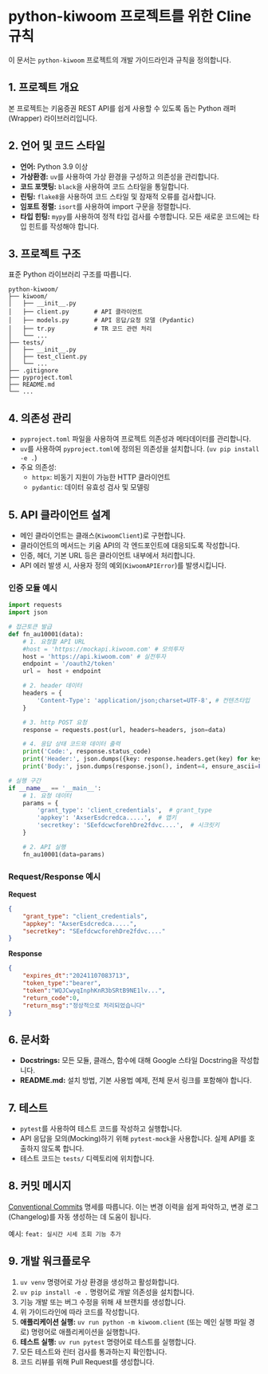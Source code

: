 # python-kiwoom 프로젝트를 위한 Cline 규칙

이 문서는 `python-kiwoom` 프로젝트의 개발 가이드라인과 규칙을 정의합니다.

## 1. 프로젝트 개요

본 프로젝트는 키움증권 REST API를 쉽게 사용할 수 있도록 돕는 Python 래퍼(Wrapper) 라이브러리입니다.

## 2. 언어 및 코드 스타일

-   **언어:** Python 3.9 이상
-   **가상환경:** `uv`를 사용하여 가상 환경을 구성하고 의존성을 관리합니다.
-   **코드 포맷팅:** `black`을 사용하여 코드 스타일을 통일합니다.
-   **린팅:** `flake8`을 사용하여 코드 스타일 및 잠재적 오류를 검사합니다.
-   **임포트 정렬:** `isort`를 사용하여 import 구문을 정렬합니다.
-   **타입 힌팅:** `mypy`를 사용하여 정적 타입 검사를 수행합니다. 모든 새로운 코드에는 타입 힌트를 작성해야 합니다.

## 3. 프로젝트 구조

표준 Python 라이브러리 구조를 따릅니다.

```
python-kiwoom/
├── kiwoom/
│   ├── __init__.py
│   ├── client.py       # API 클라이언트
│   ├── models.py       # API 응답/요청 모델 (Pydantic)
│   ├── tr.py           # TR 코드 관련 처리
│   └── ...
├── tests/
│   ├── __init__.py
│   ├── test_client.py
│   └── ...
├── .gitignore
├── pyproject.toml
├── README.md
└── ...
```

## 4. 의존성 관리

-   `pyproject.toml` 파일을 사용하여 프로젝트 의존성과 메타데이터를 관리합니다.
-   `uv`를 사용하여 `pyproject.toml`에 정의된 의존성을 설치합니다. (`uv pip install -e .`)
-   주요 의존성:
    -   `httpx`: 비동기 지원이 가능한 HTTP 클라이언트
    -   `pydantic`: 데이터 유효성 검사 및 모델링

## 5. API 클라이언트 설계

-   메인 클라이언트는 클래스(`KiwoomClient`)로 구현합니다.
-   클라이언트의 메서드는 키움 API의 각 엔드포인트에 대응되도록 작성합니다.
-   인증, 헤더, 기본 URL 등은 클라이언트 내부에서 처리합니다.
-   API 에러 발생 시, 사용자 정의 예외(`KiwoomAPIError`)를 발생시킵니다.

### 인증 모듈 예시

```python
import requests
import json

# 접근토큰 발급
def fn_au10001(data):
	# 1. 요청할 API URL
	#host = 'https://mockapi.kiwoom.com' # 모의투자
	host = 'https://api.kiwoom.com' # 실전투자
	endpoint = '/oauth2/token'
	url =  host + endpoint

	# 2. header 데이터
	headers = {
		'Content-Type': 'application/json;charset=UTF-8', # 컨텐츠타입
	}

	# 3. http POST 요청
	response = requests.post(url, headers=headers, json=data)

	# 4. 응답 상태 코드와 데이터 출력
	print('Code:', response.status_code)
	print('Header:', json.dumps({key: response.headers.get(key) for key in ['next-key', 'cont-yn', 'api-id']}, indent=4, ensure_ascii=False))
	print('Body:', json.dumps(response.json(), indent=4, ensure_ascii=False))  # JSON 응답을 파싱하여 출력

# 실행 구간
if __name__ == '__main__':
	# 1. 요청 데이터
	params = {
		'grant_type': 'client_credentials',  # grant_type
		'appkey': 'AxserEsdcredca.....',  # 앱키
		'secretkey': 'SEefdcwcforehDre2fdvc....',  # 시크릿키
	}

	# 2. API 실행
	fn_au10001(data=params)
```

### Request/Response 예시

**Request**
```json
{
	"grant_type": "client_credentials",
	"appkey": "AxserEsdcredca.....",
	"secretkey": "SEefdcwcforehDre2fdvc...."
}
```

**Response**
```json
{
	"expires_dt":"20241107083713",
	"token_type":"bearer",
	"token":"WQJCwyqInphKnR3bSRtB9NE1lv...",
	"return_code":0,
	"return_msg":"정상적으로 처리되었습니다"
}
```

## 6. 문서화

-   **Docstrings:** 모든 모듈, 클래스, 함수에 대해 Google 스타일 Docstring을 작성합니다.
-   **README.md:** 설치 방법, 기본 사용법 예제, 전체 문서 링크를 포함해야 합니다.

## 7. 테스트

-   `pytest`를 사용하여 테스트 코드를 작성하고 실행합니다.
-   API 응답을 모의(Mocking)하기 위해 `pytest-mock`을 사용합니다. 실제 API를 호출하지 않도록 합니다.
-   테스트 코드는 `tests/` 디렉토리에 위치합니다.

## 8. 커밋 메시지

[Conventional Commits](https://www.conventionalcommits.org/) 명세를 따릅니다. 이는 변경 이력을 쉽게 파악하고, 변경 로그(Changelog)를 자동 생성하는 데 도움이 됩니다.

예시: `feat: 실시간 시세 조회 기능 추가`

## 9. 개발 워크플로우

1.  `uv venv` 명령어로 가상 환경을 생성하고 활성화합니다.
2.  `uv pip install -e .` 명령어로 개발 의존성을 설치합니다.
3.  기능 개발 또는 버그 수정을 위해 새 브랜치를 생성합니다.
4.  위 가이드라인에 따라 코드를 작성합니다.
5.  **애플리케이션 실행:** `uv run python -m kiwoom.client` (또는 메인 실행 파일 경로) 명령어로 애플리케이션을 실행합니다.
6.  **테스트 실행:** `uv run pytest` 명령어로 테스트를 실행합니다.
7.  모든 테스트와 린터 검사를 통과하는지 확인합니다.
8.  코드 리뷰를 위해 Pull Request를 생성합니다.
